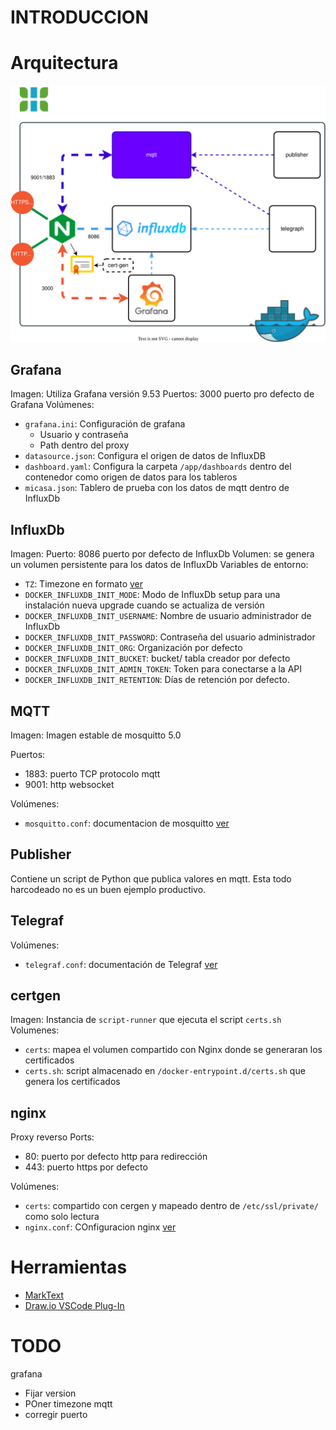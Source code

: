 # INTRODUCCION

# Arquitectura

![Arquitectura](diagrama.drawio.svg)

## Grafana

Imagen: Utiliza Grafana versión 9.53
Puertos:  3000 puerto pro defecto de Grafana
Volúmenes:

- `grafana.ini`: Configuración de grafana
  - Usuario y contraseña
  - Path dentro del proxy
- `datasource.json`: Configura el origen de datos de InfluxDB
- `dashboard.yaml`: Configura la carpeta `/app/dashboards` dentro del contenedor como origen de datos para los tableros
- `micasa.json`: Tablero de prueba con los datos de mqtt dentro de InfluxDb

## InfluxDb

Imagen:
Puerto: 8086  puerto por defecto de InfluxDb
Volumen: se genera un volumen persistente para los datos de InfluxDb
Variables de entorno:

- `TZ`: Timezone en formato [ver](https://en.wikipedia.org/wiki/List_of_tz_database_time_zones)
- `DOCKER_INFLUXDB_INIT_MODE`: Modo de InfluxDb setup para una instalación nueva upgrade cuando se actualiza de versión
- `DOCKER_INFLUXDB_INIT_USERNAME`: Nombre de usuario administrador de InfluxDb
- `DOCKER_INFLUXDB_INIT_PASSWORD`: Contraseña del usuario administrador
- `DOCKER_INFLUXDB_INIT_ORG`: Organización por defecto
- `DOCKER_INFLUXDB_INIT_BUCKET`: bucket/ tabla creador por defecto
- `DOCKER_INFLUXDB_INIT_ADMIN_TOKEN`: Token para conectarse a la API
- `DOCKER_INFLUXDB_INIT_RETENTION`: Días de retención por defecto.

## MQTT

Imagen: Imagen estable de mosquitto 5.0

Puertos:

- 1883: puerto TCP protocolo mqtt
- 9001: http websocket

Volúmenes:

- `mosquitto.conf`: documentacion de mosquitto [ver](https://mosquitto.org/man/mosquitto-conf-5.html)

## Publisher

Contiene un script de Python que publica valores en mqtt. Esta todo harcodeado no es un buen ejemplo productivo.

## Telegraf

Volúmenes:

- `telegraf.conf`: documentación de Telegraf [ver](https://docs.influxdata.com/telegraf/v1.26/configuration/#generate-a-configuration-file)

## certgen

Imagen: Instancia de `script-runner` que ejecuta el script `certs.sh`
Volumenes:

- `certs`: mapea el volumen compartido con Nginx donde se generaran los certificados
- `certs.sh`: script almacenado en `/docker-entrypoint.d/certs.sh` que genera los certificados

## nginx

Proxy reverso
Ports:

- 80: puerto por defecto http para redirección
- 443: puerto https por defecto

Volúmenes:

- `certs`: compartido con cergen y mapeado dentro de `/etc/ssl/private/` como solo lectura
- `nginx.conf`:  COnfiguracion nginx [ver](https://www.nginx.com/resources/wiki/start/topics/examples/full/)

# Herramientas

- [MarkText](https://github.com/marktext/marktext#windows)
- [Draw.io VSCode Plug-In](https://marketplace.visualstudio.com/items?itemName=hediet.vscode-drawio)

# TODO

grafana

- Fijar version
- POner timezone
  mqtt
- corregir puerto